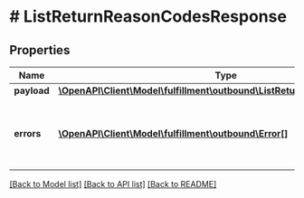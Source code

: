 # # ListReturnReasonCodesResponse

## Properties

Name | Type | Description | Notes
------------ | ------------- | ------------- | -------------
**payload** | [**\OpenAPI\Client\Model\fulfillment\outbound\ListReturnReasonCodesResult**](ListReturnReasonCodesResult.md) |  | [optional]
**errors** | [**\OpenAPI\Client\Model\fulfillment\outbound\Error[]**](Error.md) | A list of error responses returned when a request is unsuccessful. | [optional]

[[Back to Model list]](../../README.md#models) [[Back to API list]](../../README.md#endpoints) [[Back to README]](../../README.md)
